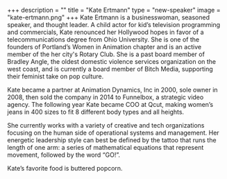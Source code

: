 +++
description = ""
title = "Kate Ertmann"
type = "new-speaker"
image = "kate-ertmann.png"
+++
Kate Ertmann is a businesswoman, seasoned speaker, and thought leader. A child actor for kid’s television programming and commercials, Kate renounced her Hollywood hopes in favor of a telecommunications degree from Ohio University. She is one of the founders of Portland’s Women in Animation chapter and is an active member of the her city's Rotary Club. She is a past board member of Bradley Angle, the oldest domestic violence services organization on the west coast, and is currently a board member of Bitch Media, supporting their feminist take on pop culture.

Kate became a partner at Animation Dynamics, Inc in 2000, sole owner in 2008, then sold the company in 2014 to Funnelbox, a strategic video agency. The following year Kate became COO at Qcut, making women’s jeans in 400 sizes to fit 8 different body types and all heights. 

She currently works with a variety of creative and tech organizations focusing on the human side of operational systems and management. Her energetic leadership style can best be defined by the tattoo that runs the length of one arm: a series of mathematical equations that represent movement, followed by the word “GO!”. 

Kate’s favorite food is buttered popcorn.